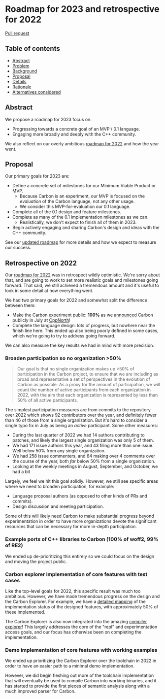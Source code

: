 # Roadmap for 2023 and retrospective for 2022

<!--
Part of the Carbon Language project, under the Apache License v2.0 with LLVM
Exceptions. See /LICENSE for license information.
SPDX-License-Identifier: Apache-2.0 WITH LLVM-exception
-->

[Pull request](https://github.com/carbon-language/carbon-lang/pull/2551)

<!-- toc -->

## Table of contents

-   [Abstract](#abstract)
-   [Problem](#problem)
-   [Background](#background)
-   [Proposal](#proposal)
-   [Details](#details)
-   [Rationale](#rationale)
-   [Alternatives considered](#alternatives-considered)

<!-- tocstop -->

## Abstract

We propose a roadmap for 2023 focus on:

-   Progressing towards a concrete goal of an MVP / 0.1 language.
-   Engaging more broadly and deeply with the C++ community.

We also reflect on our overly ambitious
[roadmap for 2022](https://github.com/carbon-language/carbon-lang/blob/3d90a85f2439bb74b71a553c5017012369ec0f63/docs/project/roadmap.md)
and how the year went.

## Proposal

Our primary goals for 2023 are:

-   Define a concrete set of milestones for our Minimum Viable Product or MVP.
    -   Because Carbon is an experiment, our MVP is focused on the _evaluation_
        of the Carbon language, not any other usage.
    -   We consider this MVP-for-evaluation our 0.1 language.
-   Complete all of the 0.1 design and feature milestones.
-   Complete as many of the 0.1 implementation milestones as we can.
    -   Realistically, we don't expect to finish all of them in 2023.
-   Begin actively engaging and sharing Carbon's design and ideas with the C++
    community.

See our [updated roadmap](...) for more details and how we expect to measure our
success.

## Retrospective on 2022

Our
[roadmap for 2022](https://github.com/carbon-language/carbon-lang/blob/3d90a85f2439bb74b71a553c5017012369ec0f63/docs/project/roadmap.md)
was in retrospect wildly optimistic. We're sorry about that, and are going to
work to set more realistic goals and milestones going forward. That said, we
still achieved a tremendous amount and it's useful to look in some detail at how
everything went.

We had two primary goals for 2022 and somewhat split the difference between
them:

-   Make the Carbon experiment public: **100%** as we
    [announced](https://youtu.be/omrY53kbVoA) Carbon publicly in July at
    [CppNorth](https://cppnorth.ca/)!
-   Complete the language design: lots of progress, but nowhere near the finish
    line here. This ended up also being poorly defined in some cases, which
    we're going to try to address going forward.

We can also measure the key results we had in mind with more precision.

### Broaden participation so no organization >50%

> Our goal is that no single organization makes up >50% of participation in the
> Carbon project, to ensure that we are including as broad and representative a
> set of perspectives in the evolution of Carbon as possible. As a proxy for the
> amount of participation, we will count the number of active participants from
> each organization in 2022, with the aim that each organization is represented
> by less than 50% of all active participants.

The simplest participation measures are from commits to the repository over 2022
which shows 92 contributors over the year, and definitely fewer than 46 of those
from a single organization. But it's hard to consider a single typo fix in July
as being an _active_ participant. Some other measures:

-   During the last quarter of 2022 we had 14 authors contributing to patches,
    and likely the largest single organization was only 5 of them.
-   We had 171 issue authors this year, and 43 filing more than one issue. Well
    below 50% from any single organization.
-   We had 258 issue commenters, and 64 making over 4 comments over the course
    of the year, both _far_ below 50% from a single organization.
-   Looking at the weekly meetings in August, September, and October, we had a
    bit

Largely, we feel we hit this goal solidly. However, we still see specific areas
where we need to broaden participation, for example:

-   Language proposal authors (as opposed to other kinds of PRs and commits).
-   Design discussion and meeting participation.

Some of this will likely need Carbon to make substantial progress beyond
experimentation in order to have more organizations devote the significant
resources that can be necessary for more in-depth participation.

### Example ports of C++ libraries to Carbon (100% of woff2, 99% of RE2)

We ended up de-prioritizing this entirely so we could focus on the design and
moving the project public.

### Carbon explorer implementation of core features with test cases

Like the top-level goals for 2022, this specific result was much too ambitious.
However, we have made tremendous progress on the design and the Carbon Explorer.
For example, we have a
[detailed mapping](https://github.com/carbon-language/carbon-lang/wiki/Are-we-explorer-yet%3F)
of the implementation status of the designed features, with approximately 50% of
these implemented.

The Carbon Explorer is also now integrated into the amazing
[compiler explorer](https://carbon.godbolt.org/)! This largely addresses the
core of the "repl" and experimentation access goals, and our focus has otherwise
been on completing the implementation.

### Demo implementation of core features with working examples

We ended up prioritizing the Carbon Explorer over the toolchain in 2022 in order
to have an easier path to a minimal demo implementation.

However, we did begin fleshing out more of the toolchain implementation that
will eventually be used to compile Carbon into working binaries, and it has
started to provide the first pieces of semantic analysis along with a much
improved parser for Carbon.
